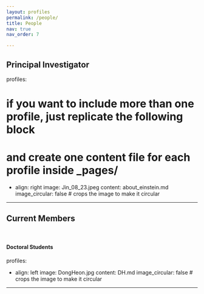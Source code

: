 ```yaml
---
layout: profiles
permalink: /people/
title: People
nav: true
nav_order: 7

---
```

## Principal Investigator
profiles:
  # if you want to include more than one profile, just replicate the following block
  # and create one content file for each profile inside _pages/
  - align: right
    image: Jin_08_23.jpeg
    content: about_einstein.md
    image_circular: false # crops the image to make it circular
    

---

## Current Members
&nbsp;
#### Doctoral Students
profiles:
  - align: left
    image: DongHeon.jpg
    content: DH.md
    image_circular: false # crops the image to make it circular
---

